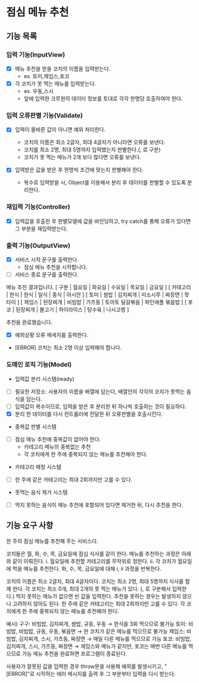 # 점심 메뉴 추천

## 기능 목록

### 입력 기능(InputView)

- [x] 메뉴 추천을 받을 코치의 이름을 입력받는다. 
  - ex. 토미,제임스,포코
- [x] 각 코치가 못 먹는 메뉴를 입력받는다.
  - ex. 우동,스시
  - 앞에 입력한 크루원의 데이터 정보를 토대로 각각 한명당 호출하여야 한다.

### 입력 오류판별 기능(Validate)

- [x] 입력이 올바른 값이 아니면 예외 처리한다.
  - 코치의 이름은 최소 2글자, 최대 4글자가 아니라면 오류를 보낸다.
  - 코치를 최소 2명, 최대 5명까지 입력했는지 판별한다.(, 로 구분)
  - 코치가 못 먹는 메뉴가 2개 보다 많다면 오류를 보낸다.

- [x] 입력받은 값을 받은 후 한명씩 조건에 맞는지 판별해야 한다.
  - 복수로 입력받을 시, Object를 이용해서 분리 후 데이터를 판별할 수 있도록 분리한다.


### 재입력 기능(Controller)

- [x] 입력값을 호출한 후 판별모델에 값을 바인딩하고, try catch를 통해 오류가 있다면 그 부분을 재입력받는다.

### 출력 기능(OutputView)

- [x] 서비스 시작 문구를 출력한다.
  - 점심 메뉴 추천을 시작합니다.
- [ ] 서비스 종료 문구를 출력한다.

메뉴 추천 결과입니다.
[ 구분 | 월요일 | 화요일 | 수요일 | 목요일 | 금요일 ]
[ 카테고리 | 한식 | 한식 | 일식 | 중식 | 아시안 ]
[ 토미 | 쌈밥 | 김치찌개 | 미소시루 | 짜장면 | 팟타이 ]
[ 제임스 | 된장찌개 | 비빔밥 | 가츠동 | 토마토 달걀볶음 | 파인애플 볶음밥 ]
[ 포코 | 된장찌개 | 불고기 | 하이라이스 | 탕수육 | 나시고렝 ]

추천을 완료했습니다.

- [x] 예외상황 오류 메세지를 출력한다.
 - [ERROR] 코치는 최소 2명 이상 입력해야 합니다.

###  도메인 로직 기능(Model)

- 입력값 분리 시스템(ready)
 - [ ] 필요한 저장소: 사용자의 이름을 배열에 담는다, 배열안의 각각의 코치가 못먹는 음식을 담는다.
 - [ ] 입력값이 복수이므로, 입력을 받은 후 분리한 뒤 하나씩 호출하는 것이 필요하다.
 - [x] 분리 한 데이터를 다시 컨트롤러에 전달한 뒤 오류판별을 호출시킨다.

- 중복값 판별 시스템
- [ ] 점심 메뉴 추천에 중복값이 없어야 한다.
  - 카테고리 메뉴의 중복없는 추천
  - 각 코치에게 한 주에 중복되지 않는 메뉴를 추천해야 한다.

- 카테고리 매칭 시스템
- [ ] 한 주에 같은 카테고리는 최대 2회까지만 고를 수 있다.

- 못먹는 음식 제거 시스템
- [ ] 먹지 못하는 음식이 메뉴 추천에 포함되어 있다면 제거한 뒤, 다시 추천을 한다.

## 기능 요구 사항

한 주의 점심 메뉴를 추천해 주는 서비스다.

코치들은 월, 화, 수, 목, 금요일에 점심 식사를 같이 한다.
메뉴를 추천하는 과정은 아래와 같이 이뤄진다.
i. 월요일에 추천할 카테고리를 무작위로 정한다.
ii. 각 코치가 월요일에 먹을 메뉴를 추천한다.
화, 수, 목, 금요일에 대해 i, ii 과정을 반복한다.

코치의 이름은 최소 2글자, 최대 4글자이다.
코치는 최소 2명, 최대 5명까지 식사를 함께 한다.
각 코치는 최소 0개, 최대 2개의 못 먹는 메뉴가 있다. (, 로 구분해서 입력한다.)
먹지 못하는 메뉴가 없으면 빈 값을 입력한다.
추천을 못하는 경우는 발생하지 않으니 고려하지 않아도 된다.
한 주에 같은 카테고리는 최대 2회까지만 고를 수 있다.
각 코치에게 한 주에 중복되지 않는 메뉴를 추천해야 한다.

예시)
구구: 비빔밥, 김치찌개, 쌈밥, 규동, 우동 → 한식을 3회 먹으므로 불가능
토미: 비빔밥, 비빔밥, 규동, 우동, 볶음면 → 한 코치가 같은 메뉴를 먹으므로 불가능
제임스: 비빔밥, 김치찌개, 스시, 가츠동, 짜장면 → 매일 다른 메뉴를 먹으므로 가능
포코: 비빔밥, 김치찌개, 스시, 가츠동, 짜장면 → 제임스와 메뉴가 같지만, 포코는 매번 다른 메뉴를 먹으므로 가능
메뉴 추천을 완료하면 프로그램이 종료된다.

사용자가 잘못된 값을 입력한 경우 throw문을 사용해 예외를 발생시키고, "[ERROR]"로 시작하는 에러 메시지를 출력 후 그 부분부터 입력을 다시 받는다.